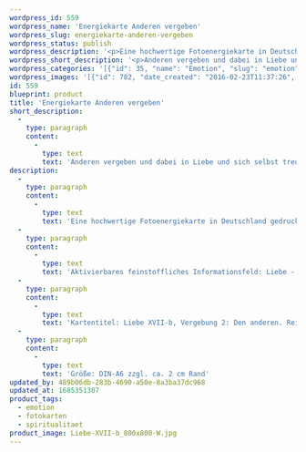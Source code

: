 ```yaml
---
wordpress_id: 559
wordpress_name: 'Energiekarte Anderen vergeben'
wordpress_slug: energiekarte-anderen-vergeben
wordpress_status: publish
wordpress_description: '<p>Eine hochwertige Fotoenergiekarte in Deutschland gedruckt und in Handarbeit laminiert.  Sie ist in Postkartengröße (DIN-A6) gut zu transportieren und kann auch auf den Körper aufgelegt werden.</p><p>Aktivierbares feinstoffliches Informationsfeld: Liebe - Freiheit - Vergebung - Reflexion - Personen usw. ("Die Anderen"): Entwicklung der Fähigkeit, anderen zu vergeben. Vertiefung von Selbsteflexion und Verständnis in Bezug zu sich selbst als Teil einer Beziehung. Liebe erleben im Rahmen von Vergebung.</p><p>Kartentitel: Liebe XVII-b, Vergebung 2: Den anderen. Reihe: Liebe.</p><p>Größe: DIN-A6 zzgl. ca. 2 cm Rand<br />Andere Formate sind individuell für Sie innerhalb weniger Tage herstellbar. Bitte kontaktieren Sie uns hierfür unter <a href="mailto:info@elvedenverlag.de">info@elvedenverlag.de</a>.</p><p><a href="https://my.feenbaum.de/anwendung-energiebilder-foto-laminiert/">Anwendungshinweise</a>      <a href="https://my.feenbaum.de/produktinformationen-fotokarten/">Produktinformationen</a></p>'
wordpress_short_description: '<p>Anderen vergeben und dabei in Liebe und sich selbst treu sein. Widerstände in Bezug auf Vergebung und liebevolle Einsicht bei sich selbst erkennen und konstruktiv bearbeiten</p>'
wordpress_categories: '[{"id": 35, "name": "Emotion", "slug": "emotion"}, {"id": 23, "name": "Fotokarten", "slug": "fotokarten"}, {"id": 36, "name": "Spiritualit\u00e4t", "slug": "spiritualitaet"}]'
wordpress_images: '[{"id": 782, "date_created": "2016-02-23T11:37:26", "date_created_gmt": "2016-02-23T09:37:26", "date_modified": "2016-02-23T11:37:26", "date_modified_gmt": "2016-02-23T09:37:26", "src": "https://my.feenbaum.de/wp-content/uploads/2016/02/Liebe-XVII-b_800x800-W.jpg", "name": "Liebe-XVII-b_800x800-W", "alt": ""}]'
id: 559
blueprint: product
title: 'Energiekarte Anderen vergeben'
short_description:
  -
    type: paragraph
    content:
      -
        type: text
        text: 'Anderen vergeben und dabei in Liebe und sich selbst treu sein. Widerstände in Bezug auf Vergebung und liebevolle Einsicht bei sich selbst erkennen und konstruktiv bearbeiten'
description:
  -
    type: paragraph
    content:
      -
        type: text
        text: 'Eine hochwertige Fotoenergiekarte in Deutschland gedruckt und in Handarbeit laminiert.  Sie ist in Postkartengröße (DIN-A6) gut zu transportieren und kann auch auf den Körper aufgelegt werden.'
  -
    type: paragraph
    content:
      -
        type: text
        text: 'Aktivierbares feinstoffliches Informationsfeld: Liebe - Freiheit - Vergebung - Reflexion - Personen usw. ("Die Anderen"): Entwicklung der Fähigkeit, anderen zu vergeben. Vertiefung von Selbsteflexion und Verständnis in Bezug zu sich selbst als Teil einer Beziehung. Liebe erleben im Rahmen von Vergebung.'
  -
    type: paragraph
    content:
      -
        type: text
        text: 'Kartentitel: Liebe XVII-b, Vergebung 2: Den anderen. Reihe: Liebe.'
  -
    type: paragraph
    content:
      -
        type: text
        text: 'Größe: DIN-A6 zzgl. ca. 2 cm Rand'
updated_by: 489b06db-283b-4690-a50e-8a3ba37dc968
updated_at: 1685351307
product_tags:
  - emotion
  - fotokarten
  - spiritualitaet
product_image: Liebe-XVII-b_800x800-W.jpg
---
```

